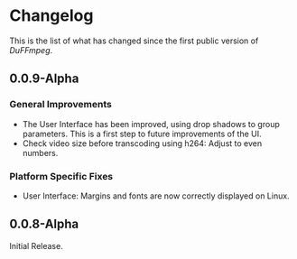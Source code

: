 # Changelog

This is the list of what has changed since the first public version of *DuFFmpeg*.

## 0.0.9-Alpha

### General Improvements

- The User Interface has been improved, using drop shadows to group parameters. This is a first step to future improvements of the UI.
- Check video size before transcoding using h264: Adjust to even numbers.

### Platform Specific Fixes

- User Interface: Margins and fonts are now correctly displayed on Linux.

## 0.0.8-Alpha

Initial Release.